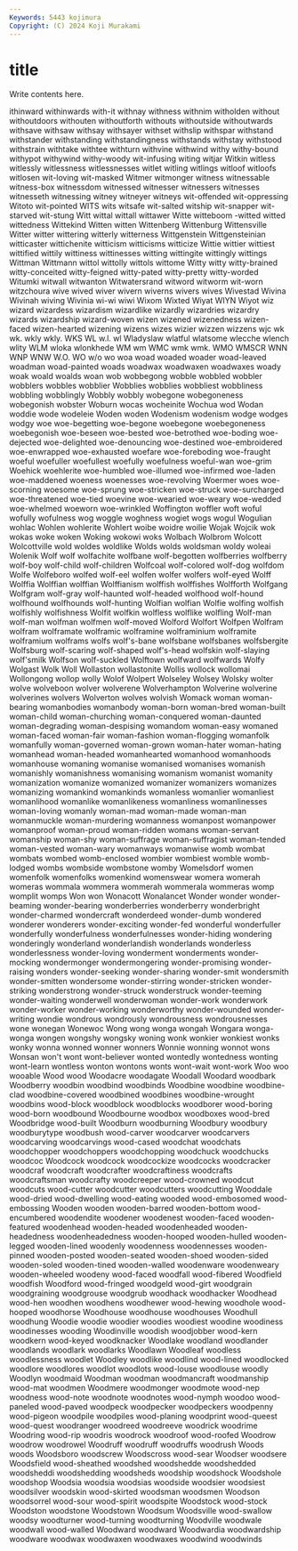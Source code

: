 ```yaml
---
Keywords: 5443 kojimura
Copyright: (C) 2024 Koji Murakami
---
```


# title

Write contents here.



ithinward withinwards with-it withnay withness withnim witholden without withoutdoors withouten
withoutforth withouts withoutside withoutwards withsave withsaw withsay withsayer withset withslip
withspar withstand withstander withstanding withstandingness withstands withstay withstood withstrain withtake
withtee withturn withvine withwind withy withy-bound withypot withywind withy-woody wit-infusing
witing witjar Witkin witless witlessly witlessness witlessnesses witlet witling witlings
witloof witloofs witlosen wit-loving wit-masked Witmer witmonger witness witnessable witness-box
witnessdom witnessed witnesser witnessers witnesses witnesseth witnessing witney witneyer witneys
wit-offended wit-oppressing Witoto wit-pointed WITS wits witsafe wit-salted witship wit-snapper
wit-starved wit-stung Witt wittal wittall wittawer Witte witteboom -witted witted
wittedness Wittekind Witten witten Wittenberg Wittenburg Wittensville Witter witter wittering
witterly witterness Wittgenstein Wittgensteinian witticaster wittichenite witticism witticisms witticize Wittie
wittier wittiest wittified wittily wittiness wittinesses witting wittingite wittingly wittings
Wittman Wittmann wittol wittolly wittols wittome Witty witty witty-brained witty-conceited
witty-feigned witty-pated witty-pretty witty-worded Witumki witwall witwanton Witwatersrand witword witworm
wit-worn witzchoura wive wived wiver wivern wiverns wivers wives Wivestad
Wivina Wivinah wiving Wivinia wi-wi wiwi Wixom Wixted Wiyat WIYN
Wiyot wiz wizard wizardess wizardism wizardlike wizardly wizardries wizardry wizards
wizardship wizard-woven wizen wizened wizenedness wizen-faced wizen-hearted wizening wizens wizes
wizier wizzen wizzens wjc wk wk. wkly wkly. WKS WL
w.l. wl Wladyslaw wlatful wlatsome wlecche wlench wlity WLM wloka
wlonkhede WM wm WMC wmk wmk. WMO WMSCR WNN WNP
WNW W.O. WO w/o wo woa woad woaded woader woad-leaved
woadman woad-painted woads woadwax woadwaxen woadwaxes woady woak woald woalds
woan wob wobbegong wobble wobbled wobbler wobblers wobbles wobblier Wobblies
wobblies wobbliest wobbliness wobbling wobblingly Wobbly wobbly wobegone wobegoneness wobegonish
wobster Woburn wocas wocheinite Wochua wod Wodan woddie wode wodeleie
Woden woden Wodenism wodenism wodge wodges wodgy woe woe-begetting woe-begone
woebegone woebegoneness woebegonish woe-beseen woe-bested woe-betrothed woe-boding woe-dejected woe-delighted woe-denouncing
woe-destined woe-embroidered woe-enwrapped woe-exhausted woefare woe-foreboding woe-fraught woeful woefuller woefullest
woefully woefulness woeful-wan woe-grim Woehick woehlerite woe-humbled woe-illumed woe-infirmed woe-laden
woe-maddened woeness woenesses woe-revolving Woermer woes woe-scorning woesome woe-sprung woe-stricken
woe-struck woe-surcharged woe-threatened woe-tied woevine woe-wearied woe-weary woe-wedded woe-whelmed woeworn
woe-wrinkled Woffington woffler woft woful wofully wofulness wog woggle woghness
wogiet wogs wogul Wogulian wohlac Wohlen wohlerite Wohlert woibe woidre
woilie Wojak Wojcik wok wokas woke woken Woking wokowi woks
Wolbach Wolbrom Wolcott Wolcottville wold woldes woldlike Wolds wolds woldsman
woldy woleai Wolenik Wolf wolf wolfachite wolfbane wolf-begotten wolfberries wolfberry
wolf-boy wolf-child wolf-children Wolfcoal wolf-colored wolf-dog wolfdom Wolfe Wolfeboro wolfed
wolf-eel wolfen wolfer wolfers wolf-eyed Wolff Wolffia Wolffian wolffian Wolffianism
wolffish wolffishes Wolfforth Wolfgang Wolfgram wolf-gray wolf-haunted wolf-headed wolfhood wolf-hound
wolfhound wolfhounds wolf-hunting Wolfian wolfian Wolfie wolfing wolfish wolfishly wolfishness
Wolfit wolfkin wolfless wolflike wolfling Wolf-man wolf-man wolfman wolfmen wolf-moved
Wolford Wolfort Wolfpen Wolfram wolfram wolframate wolframic wolframine wolframinium wolframite
wolframium wolframs wolfs wolf's-bane wolfsbane wolfsbanes wolfsbergite Wolfsburg wolf-scaring wolf-shaped
wolf's-head wolfskin wolf-slaying wolf'smilk Wolfson wolf-suckled Wolftown wolfward wolfwards Wolfy
Wolgast Wolk Woll Wollaston wollastonite Wollis wollock wollomai Wollongong wollop
wolly Wolof Wolpert Wolseley Wolsey Wolsky wolter wolve wolveboon wolver
wolverene Wolverhampton Wolverine wolverine wolverines wolvers Wolverton wolves wolvish Womack
woman woman-bearing womanbodies womanbody woman-born woman-bred woman-built woman-child woman-churching woman-conquered
woman-daunted woman-degrading woman-despising womandom woman-easy womaned woman-faced woman-fair woman-fashion woman-flogging
womanfolk womanfully woman-governed woman-grown woman-hater woman-hating womanhead woman-headed womanhearted womanhood
womanhoods womanhouse womaning womanise womanised womanises womanish womanishly womanishness womanising
womanism womanist womanity womanization womanize womanized womanizer womanizers womanizes womanizing
womankind womankinds womanless womanlier womanliest womanlihood womanlike womanlikeness womanliness womanlinesses
woman-loving womanly woman-mad woman-made woman-man womanmuckle woman-murdering womanness womanpost womanpower
womanproof woman-proud woman-ridden womans woman-servant womanship woman-shy woman-suffrage woman-suffragist woman-tended
woman-vested woman-wary womanways womanwise womb wombat wombats wombed womb-enclosed wombier
wombiest womble womb-lodged wombs wombside wombstone womby Womelsdorf women womenfolk
womenfolks womenkind womenswear womera womerah womeras wommala wommera wommerah wommerala
wommeras womp womplit womps Won won Wonacott Wonalancet Wonder wonder
wonder-beaming wonder-bearing wonderberries wonderberry wonderbright wonder-charmed wondercraft wonderdeed wonder-dumb wondered
wonderer wonderers wonder-exciting wonder-fed wonderful wonderfuller wonderfully wonderfulness wonderfulnesses wonder-hiding
wondering wonderingly wonderland wonderlandish wonderlands wonderless wonderlessness wonder-loving wonderment wonderments
wonder-mocking wondermonger wondermongering wonder-promising wonder-raising wonders wonder-seeking wonder-sharing wonder-smit wondersmith
wonder-smitten wondersome wonder-stirring wonder-stricken wonder-striking wonderstrong wonder-struck wonderstruck wonder-teeming wonder-waiting
wonderwell wonderwoman wonder-work wonderwork wonder-worker wonder-working wonderworthy wonder-wounded wonder-writing wondie
wondrous wondrously wondrousness wondrousnesses wone wonegan Wonewoc Wong wong wonga
wongah Wongara wonga-wonga wongen wongshy wongsky woning wonk wonkier wonkiest
wonks wonky wonna wonned wonner wonners Wonnie wonning wonnot wons
Wonsan won't wont wont-believer wonted wontedly wontedness wonting wont-learn wontless
wonton wontons wonts wont-wait wont-work Woo woo wooable Wood wood
Woodacre woodagate Woodall Woodard woodbark Woodberry woodbin woodbind woodbinds Woodbine
woodbine woodbine-clad woodbine-covered woodbined woodbines woodbine-wrought woodbins wood-block woodblock woodblocks
woodborer wood-boring wood-born woodbound Woodbourne woodbox woodboxes wood-bred Woodbridge wood-built
Woodburn woodburning Woodbury woodbury woodburytype woodbush wood-carver woodcarver woodcarvers woodcarving
woodcarvings wood-cased woodchat woodchats woodchopper woodchoppers woodchopping woodchuck woodchucks woodcoc
Woodcock woodcock woodcockize woodcocks woodcracker woodcraf woodcraft woodcrafter woodcraftiness woodcrafts
woodcraftsman woodcrafty woodcreeper wood-crowned woodcut woodcuts wood-cutter woodcutter woodcutters woodcutting
Wooddale wood-dried wood-dwelling wood-eating wooded wood-embosomed wood-embossing Wooden wooden wooden-barred
wooden-bottom wood-encumbered woodendite woodener woodenest wooden-faced wooden-featured woodenhead wooden-headed woodenheaded
wooden-headedness woodenheadedness wooden-hooped wooden-hulled wooden-legged wooden-lined woodenly woodenness woodennesses wooden-pinned
wooden-posted wooden-seated wooden-shoed wooden-sided wooden-soled wooden-tined wooden-walled woodenware woodenweary wooden-wheeled
woodeny wood-faced woodfall wood-fibered Woodfield woodfish Woodford wood-fringed woodgeld wood-girt
woodgrain woodgraining woodgrouse woodgrub woodhack woodhacker Woodhead wood-hen woodhen woodhens
woodhewer wood-hewing woodhole wood-hooped woodhorse Woodhouse woodhouse woodhouses Woodhull woodhung
Woodie woodie woodier woodies woodiest woodine woodiness woodinesses wooding Woodinville
woodish woodjobber wood-kern woodkern wood-keyed woodknacker Woodlake woodland woodlander woodlands
woodlark woodlarks Woodlawn Woodleaf woodless woodlessness woodlet Woodley woodlike woodlind
wood-lined woodlocked woodlore woodlores woodlot woodlots wood-louse woodlouse woodly Woodlyn
woodmaid Woodman woodman woodmancraft woodmanship wood-mat woodmen Woodmere woodmonger woodmote
wood-nep woodness wood-note woodnote woodnotes wood-nymph woodoo wood-paneled wood-paved woodpeck
woodpecker woodpeckers woodpenny wood-pigeon woodpile woodpiles wood-planing woodprint wood-queest wood-quest
woodranger woodreed woodreeve woodrick woodrime Woodring wood-rip woodris woodrock woodroof
wood-roofed Woodrow woodrow woodrowel Woodruff woodruff woodruffs woodrush Woods woods
Woodsboro woodscrew Woodscross wood-sear Woodser woodsere Woodsfield wood-sheathed woodshed woodshedde
woodshedded woodsheddi woodshedding woodsheds woodship woodshock Woodshole woodshop Woodsia woodsia
woodsias woodside woodsier woodsiest woodsilver woodskin wood-skirted woodsman woodsmen Woodson
woodsorrel wood-sour wood-spirit woodspite Woodstock wood-stock Woodston woodstone Woodstown Woodsum
Woodsville wood-swallow woodsy woodturner wood-turning woodturning Woodville woodwale woodwall wood-walled
Woodward woodward Woodwardia woodwardship woodware woodwax woodwaxen woodwaxes woodwind woodwinds
